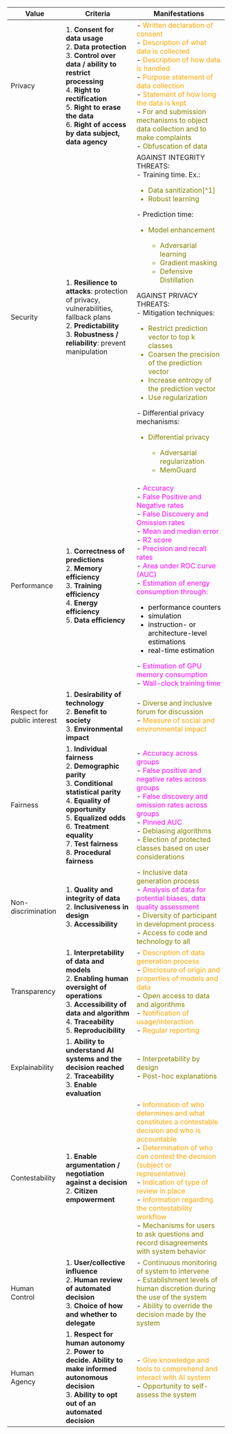 | Value       | Criteria  | Manifestations  | 
| ----------- | --------------------------------------------------------------------------------------------------------------------------------------------------------------------------------------------------------------------------------------------------------- | ----------------------------------------------------------------------------------------------------------------------------------------------------------------------------------------------------------------------------------------------------------------------------------------------------------------------------------------------------------------------------------------------------------------------------------------------------------------------------------------------------------------------------------------------------------------------------------------------------------------------------------------------------------------------------------------------------------------------------------------------------------------------------------------------------------------- 
| Privacy     | 1. **Consent for data usage**  <br> 2. **Data protection**<br> 3. **Control over data / ability to restrict processing**<br> 4. **Right to rectification** <br> 5. **Right to erase the data**<br> 6. **Right of access by data subject, data agency** | - <span style="color:orange">Written declaration of consent</span> <br> - <span style="color:orange">Description of what data is collected</span> <br> - <span style="color:orange">Description of how data is handled</span> <br> - <span style="color:orange">Purpose statement of data collection</span> <br> - <span style="color:orange">Statement of how long the data is kept</span> <br> - <span style="color:olive">For and submission mechanisms to object data collection and to make complaints</span> <br> - <span style="color:olive">Obfuscation of data</span>                                                                                                                                                                                                                                    |     |
| Security    | 1. **Resilience to attacks**: protection of privacy, vulnerabilities, fallback plans <br>2. **Predictability** <br> 3. **Robustness / reliability**: prevent manipulation                                                                                 | AGAINST INTEGRITY THREATS: <br> - Training time. Ex.:<span style="color:olive"><ul><li>Data sanitization[^1]</li><li>Robust learning</li></ul></span> -    Prediction time: <span style="color:olive"><ul><li>Model enhancement</li><ul><li>Adversarial learning</li><li>Gradient masking</li><li>Defensive Distillation</li></ul></ul></span> AGAINST PRIVACY THREATS: <br> - Mitigation techniques: <span style="color:olive"><ul><li>Restrict prediction vector to top k classes</li><li>Coarsen the precision of the prediction vector</li><li>Increase entropy of the prediction vector</li><li>Use regularization</li></ul></span>  - Differential privacy mechanisms:     <span style="color:olive"><ul><li>Differential privacy</li><ul><li>Adversarial regularization</li><li>MemGuard</li></ul></ul></span> |     |
| Performance | 1. **Correctness of predictions** <br> 2. **Memory efficiency** <br> 3. **Training efficiency <br>** 4. **Energy efficiency** <br> 5. **Data efficiency**                                                                                                                                                                                                                                                                                                                                                                                                                                                                                                                                                                                                                                                                                                                                                                                                                                                                                                                   |   - <span style="color:magenta">Accuracy</span> <br> - <span style="color:magenta">False Positive and Negative rates</span> <br> - <span style="color:magenta">False Discovery and Omission rates</span> <br> - <span style="color:magenta">Mean and median error</span> <br> - <span style="color:magenta">R2 score</span> <br> - <span style="color:magenta">Precision and recall rates</span><br> - <span style="color:magenta">Area under ROC curve (AUC)</span> <br> - <span style="color:magenta">Estimation of energy consumption through:</span> <span style="color:black"><ul><li>performance counters</li><li>simulation</li><li>instruction- or architecture-level estimations</li><li>real-time estimation</li></ul></span>- <span style="color:magenta">Estimation of GPU memory consumption</span> <br> - <span style="color:magenta">Wall-clock training time</span>  |
|Respect for public interest | 1. **Desirability of technology** <br> 2. **Benefit to society** <br> 3. **Environmental impact** | - <span style="color:olive">Diverse and inclusive forum for discussion</span> <br> - <span style="color:orange">Measure of social and environmental impact</span> |
Fairness| 1. **Individual fairness** <br> 2. **Demographic parity** <br> 3. **Conditional statistical parity** <br> 4. **Equality of opportunity** <br> 5. **Equalized odds** <br> 6. **Treatment equality** <br> 7. **Test fairness** <br> 8. **Procedural fairness**  | - <span style="color:magenta">Accuracy across groups</span><br> - <span style="color:magenta">False positive and negative rates across groups</span> <br> - <span style="color:magenta">False discovery and omission rates across groups</span><br> - <span style="color:magenta">Pinned AUC</span><br> - <span style="color:olive">Debiasing algorithms</span><br> - <span style="color:olive">Election of protected classes based on user considerations</span> 
| Non-discrimination| 1. **Quality and integrity of data** <br> 2. **Inclusiveness in design** <br> 3. **Accessibility** | - <span style="color:olive">Inclusive data generation process</span> <br> - <span style="color:magenta">Analysis of data for potential biases, data quality assessment</span><br>- <span style="color:olive">Diversity of participant in development process</span><br> - <span style="color:olive">Access to code and technology to all</span>
| Transparency| 1. **Interpretability of data and models** <br> 2. **Enabling human oversight of operations**<br>3. **Accessibility of data and algorithm**<br> 4. **Traceability**<br>5. **Reproducibility** | - <span style="color:orange">Description of data generation process</span><br> - <span style="color:orange">Disclosure of origin and properties of models and data</span><br> - <span style="color:olive">Open access to data and algorithms</span><br> - <span style="color:orange">Notification of usage/interaction</span><br> - <span style="color:orange">Regular reporting</span>
|Explainability| 1. **Ability to understand AI systems and the decision reached**<br> 2. **Traceability** <br> 3. **Enable evaluation** | - <span style="color:olive">Interpretability by design</span><br> - <span style="color:olive">Post-hoc explanations</span>
Contestability | 1. **Enable argumentation / negotiation against a decision** <br> 2. **Citizen empowerment** | - <span style="color:orange">Information of who determines and what constitutes a contestable decision and who is accountable</span><br> - <span style="color:orange">Determination of who can contest the decision (subject or representative)</span><br> - <span style="color:orange">Indication of type of review in place</span><br> - <span style="color:orange">Information regarding the contestability workflow</span><br> - <span style="color:olive">Mechanisms for users to ask questions and record disagreements with system behavior</span>
| Human Control | 1. **User/collective influence** <br> 2. **Human review of automated decision**<br> 3. **Choice of how and whether to delegate** | - <span style="color:olive">Continuous monitoring of system to intervene</span><br> - <span style="color:olive">Establishment levels of human discretion during the use of the system</span><br> - <span style="color:olive">Ability to override the decision made by the system</span>
| Human Agency| 1. **Respect for human autonomy** <br> 2. **Power to decide. Ability to make informed autonomous decision**<br> 3. **Ability to opt out of an automated decision**|- <span style="color:orange">Give knowledge and tools to comprehend and interact with AI system</span><br> - <span style="color:olive">Opportunity to self-assess the system</span>
